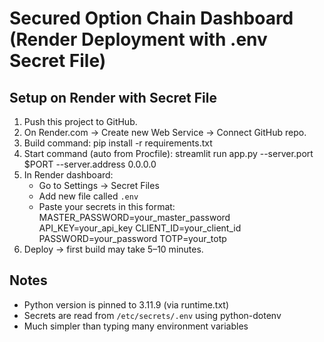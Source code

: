 # Secured Option Chain Dashboard (Render Deployment with .env Secret File)

## Setup on Render with Secret File
1. Push this project to GitHub.
2. On Render.com → Create new Web Service → Connect GitHub repo.
3. Build command:
   pip install -r requirements.txt
4. Start command (auto from Procfile):
   streamlit run app.py --server.port $PORT --server.address 0.0.0.0
5. In Render dashboard:
   - Go to Settings → Secret Files
   - Add new file called `.env`
   - Paste your secrets in this format:
       MASTER_PASSWORD=your_master_password
       API_KEY=your_api_key
       CLIENT_ID=your_client_id
       PASSWORD=your_password
       TOTP=your_totp
6. Deploy → first build may take 5–10 minutes.

## Notes
- Python version is pinned to 3.11.9 (via runtime.txt)
- Secrets are read from `/etc/secrets/.env` using python-dotenv
- Much simpler than typing many environment variables
